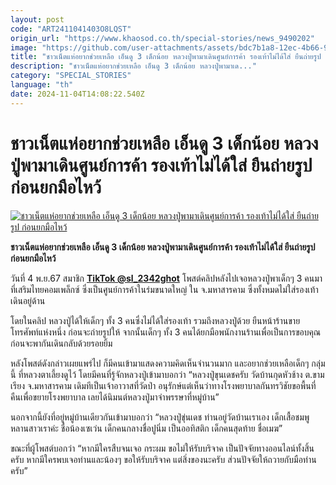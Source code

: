 ```yaml
---
layout: post
code: "ART2411041403O8LQST"
origin_url: "https://www.khaosod.co.th/special-stories/news_9490202"
image: "https://github.com/user-attachments/assets/bdc7b1a8-12ec-4b66-921e-0351cb972482"
title: "ชาวเน็ตแห่อยากช่วยเหลือ เอ็นดู 3 เด็กน้อย หลวงปู่พามาเดินศูนย์การค้า รองเท้าไม่ได้ใส่ ยืนถ่ายรูป ก่อนยกมือไหว้"
description: "ชาวเน็ตแห่อยากช่วยเหลือ เอ็นดู 3 เด็กน้อย หลวงปู่พามาเด..."
category: "SPECIAL_STORIES"
language: "th"
date: 2024-11-04T14:08:22.540Z
---
```


# ชาวเน็ตแห่อยากช่วยเหลือ เอ็นดู 3 เด็กน้อย หลวงปู่พามาเดินศูนย์การค้า รองเท้าไม่ได้ใส่ ยืนถ่ายรูป ก่อนยกมือไหว้

[![ชาวเน็ตแห่อยากช่วยเหลือ เอ็นดู 3 เด็กน้อย หลวงปู่พามาเดินศูนย์การค้า รองเท้าไม่ได้ใส่ ยืนถ่ายรูป ก่อนยกมือไหว้](https://www.khaosod.co.th/wpapp/uploads/2024/11/children.jpg "ชาวเน็ตแห่อยากช่วยเหลือ เอ็นดู 3 เด็กน้อย หลวงปู่พามาเดินศูนย์การค้า รองเท้าไม่ได้ใส่ ยืนถ่ายรูป ก่อนยกมือไหว้")](https://www.khaosod.co.th/wpapp/uploads/2024/11/children.jpg)

**ชาวเน็ตแห่อยากช่วยเหลือ เอ็นดู 3 เด็กน้อย หลวงปู่พามาเดินศูนย์การค้า รองเท้าไม่ได้ใส่ ยืนถ่ายรูป ก่อนยกมือไหว้**

วันที่ 4 พ.ย.67 สมาชิก **[TikTok @sl\_2342ghot](https://www.tiktok.com/@sl_2342ghot/video/7432586542264241416?lang=th-TH)** โพสต์คลิปหลังไปเจอหลวงปู่พาเด็กๆ 3 คนมาที่เสริมไทยคอมเพล็กซ์ ซึ่งเป็นศูนย์การค้าในร่มขนาดใหญ่ ใน จ.มหาสารคาม ซึ่งทั้งหมดไม่ใส่รองเท้า เดินอยู่ด้าน

โดยในคลิป หลวงปู่ได้ให้เด็กๆ ทั้ง 3 คนซึ่งไม่ได้ใส่รองเท้า รวมถึงหลวงปู่ด้วย ยืนหน้าร้านขายโทรศัพท์แห่งหนึ่ง ก่อนจะถ่ายรูปให้ จากนั้นเด็กๆ ทั้ง 3 คนได้ยกมือพนักงานร้านเพื่อเป็นการขอบคุณ ก่อนจะพากันเดินกลับด้วยรอยยิ้ม

หลังโพสต์ดังกล่าวเผยแพร่ไป ก็มีคนเข้ามาแสดงความคิดเห็นจำนวนมาก และอยากช่วยเหลือเด็กๆ กลุ่มนี้ ที่หลวงตาเลี้ยงดูไว้ โดยมีคนที่รู้จักหลวงปู่เข้ามาบอกว่า “หลวงปู่ขุนเดชครับ วัดบ้านกุดหัวช้าง ต.ขามเรียง จ.มหาสารคาม เดิมทีเป็นเจ้าอาวาสที่วัดป่า อนุรักษ์แต่เห็นว่าทางโรงพยาบาลกันทรวิชัยขอพื้นที่คืนเพื่อขยายโรงพยาบาล เลยได้นิมนต์หลวงปู่มาจำพรรษาที่หมู่บ้าน”

นอกจากนี้ยังที่อยู่หมู่บ้านเดียวกันเข้ามาบอกว่า “หลวงปู่ขุ่นเดช ท่านอยู่วัดบ้านเราเอง เด็กเสื้อชมพูหลานสาวเราค่ะ ชื่อน้องเซเว่น เด็กคนกลางชื่อปูนิ่ม เป็นออทิสติก เด็กคนสุดท้าย ชื่อเมฆ”

ขณะที่ผู้โพสต์บอกว่า “หากมีใครสืบจนเจอ กระผม ขอไม่ให้รับบริจาค เป็นปัจจัยทางออนไลน์ทั้งสิ้นครับ หากมีใครพบเจอท่านและน้องๆ ขอให้รับบริจาค แต่สิ่งของนะครับ ส่วนปัจจัยให้ถวายกับมือท่านครับ”



